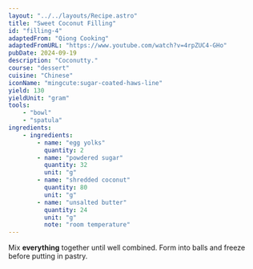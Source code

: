 ```yaml
---
layout: "../../layouts/Recipe.astro"
title: "Sweet Coconut Filling"
id: "filling-4"
adaptedFrom: "Qiong Cooking"
adaptedFromURL: "https://www.youtube.com/watch?v=4rpZUC4-GHo"
pubDate: 2024-09-19
description: "Coconutty."
course: "dessert"
cuisine: "Chinese"
iconName: "mingcute:sugar-coated-haws-line"
yield: 130
yieldUnit: "gram"
tools:
    - "bowl"
    - "spatula"
ingredients:
    - ingredients:
        - name: "egg yolks"
          quantity: 2
        - name: "powdered sugar"
          quantity: 32
          unit: "g"
        - name: "shredded coconut"
          quantity: 80
          unit: "g"
        - name: "unsalted butter"
          quantity: 24
          unit: "g"
          note: "room temperature"
---
```

Mix **everything** together until well combined. Form into balls and freeze before putting in pastry.